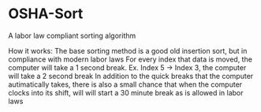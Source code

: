 # OSHA-Sort
A labor law compliant sorting algorithm

How it works:
    The base sorting method is a good old insertion sort, but in compliance with modern labor laws
		For every index that data is moved, the computer will take a 1 second break.
		Ex. Index 5 -> Index 3, the computer will take a 2 second break
		In addition to the quick breaks that the computer autimatically takes, there is also a small chance
		that when the computer clocks into its shift, will will start a 30 minute break as is allowed in
		labor laws
